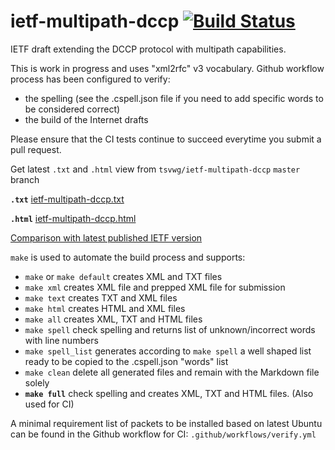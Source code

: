 # ietf-multipath-dccp [![Build Status](https://github.com/tsvwg/ietf-multipath-dccp/actions/workflows/verify.yml/badge.svg?branch=master)](https://github.com/tsvwg/ietf-multipath-dccp/actions/workflows/verify.yml?query=branch:master)
IETF draft extending the DCCP protocol with multipath capabilities.

This is work in progress and uses "xml2rfc" v3 vocabulary. Github workflow process has been configured to verify:

- the spelling (see the .cspell.json file if you need to add specific words to be considered correct)
- the build of the Internet drafts

Please ensure that the CI tests continue to succeed everytime you submit a pull request.

Get latest `.txt` and `.html` view from `tsvwg/ietf-multipath-dccp` `master` branch

**`.txt`**
[ietf-multipath-dccp.txt](https://tsvwg.github.io/ietf-multipath-dccp/draft-ietf-tsvwg-multipath-dccp.txt)

**`.html`**
[ietf-multipath-dccp.html](https://tsvwg.github.io/ietf-multipath-dccp/draft-ietf-tsvwg-multipath-dccp.html)

[Comparison with latest published IETF version](https://author-tools.ietf.org/iddiff?url1=draft-ietf-tsvwg-multipath-dccp&url2=https://tsvwg.github.io/ietf-multipath-dccp/draft-ietf-tsvwg-multipath-dccp.txt)

`make` is used to automate the build process and supports:

* `make` or `make default`
creates XML and TXT files
* `make xml`
creates XML file and prepped XML file for submission
* `make text`
creates TXT and XML files
* `make html`
creates HTML and XML files
* `make all`
creates XML, TXT and HTML files
* `make spell`
check spelling and returns list of unknown/incorrect words with line numbers
* `make spell_list`
generates according to `make spell` a well shaped list ready to be copied to the .cspell.json "words" list
* `make clean`
delete all generated files and remain with the Markdown file solely
* **`make full`**
check spelling and creates XML, TXT and HTML files. (Also used for CI)

A minimal requirement list of packets to be installed based on latest Ubuntu can be found in the Github workflow for CI: `.github/workflows/verify.yml`
